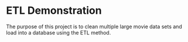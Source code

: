# ETL Demonstration 
The purpose of this project is to clean multiple large movie data sets and load into a database using the ETL method.
